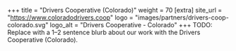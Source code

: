 +++
title = "Drivers Cooperative (Colorado)"
weight = 70
[extra]
site_url = "https://www.coloradodrivers.coop"
logo = "images/partners/drivers-coop-colorado.svg"
logo_alt = "Drivers Cooperative - Colorado"
+++
TODO: Replace with a 1–2 sentence blurb about our work with the Drivers Cooperative (Colorado).

<!-- more -->
